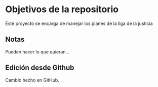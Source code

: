 # Objetivos de la repositorio

Este proyecto se encarga de manejar los planes de la liga de la justicia


## Notas
Pueden hacer lo que quieran...


## Edición desde Github
Cambio hecho en GitHub.
